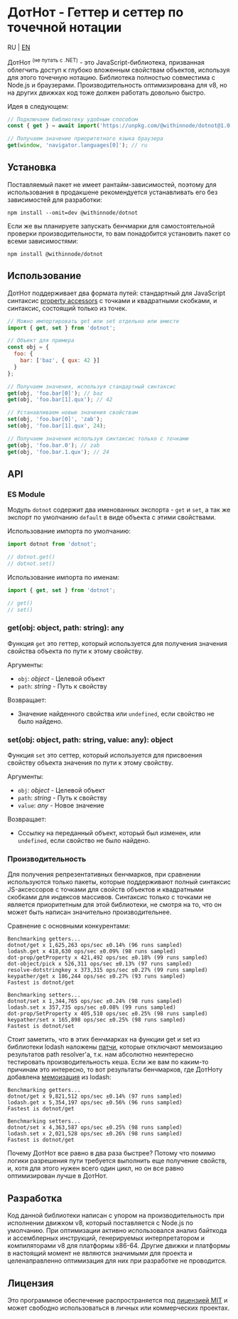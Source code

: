 # ДотНот - Геттер и сеттер по точечной нотации

RU | [EN](README.md)

ДотНот <sup>(не путать с .NET)</sup> - это JavaScript-библиотека, призванная облегчить доступ к глубоко вложенным свойствам объектов, используя для этого точечную нотацию. Библиотека полностью совместима с Node.js и браузерами. Производительность оптимизирована для v8, но на других движках код тоже должен работать довольно быстро.

Идея в следующем:

```js
// Подключаем библиотеку удобным способом
const { get } = await import('https://unpkg.com/@withinnode/dotnot@1.0.0/lib/index.js');

// Получаем значение приоритетного языка браузера
get(window, 'navigator.languages[0]'); // ru
```

## Установка

Поставляемый пакет не имеет рантайм-зависимостей, поэтому для использования в продакшене рекомендуется устанавливать его без зависимостей для разработки:

```
npm install --omit=dev @withinnode/dotnot
```

Если же вы планируете запускать бенчмарки для самостоятельной проверки производительности, то вам понадобится установить пакет со всеми зависимостями:

```
npm install @withinnode/dotnot
```

## Использование

ДотНот поддерживает два формата путей: стандартный для JavaScript синтаксис [property accessors](https://developer.mozilla.org/en-US/docs/Web/JavaScript/Reference/Operators/Property_accessors) с точками и квадратными скобками, и синтаксис, состоящий только из точек.

```js
// Можно импортировать get или set отдельно или вместе
import { get, set } from 'dotnot';

// Объект для примера
const obj = {
  foo: {
    bar: ['baz', { qux: 42 }]
  }
};

// Получаем значения, используя стандартный синтаксис
get(obj, 'foo.bar[0]'); // baz
get(obj, 'foo.bar[1].qux'); // 42

// Устанавливаем новые значения свойствам
set(obj, 'foo.bar[0]', 'zab');
set(obj, 'foo.bar[1].qux', 24);

// Получаем значения используя синтаксис только с точками
get(obj, 'foo.bar.0'); // zab
get(obj, 'foo.bar.1.qux'); // 24
```

## API

### ES Module

Модуль `dotnot` содержит два именованных экспорта - `get` и `set`, а так же экспорт по умолчанию `default` в виде объекта с этими свойствами.

Использование импорта по умолчанию:

```js
import dotnot from 'dotnot';

// dotnot.get()
// dotnot.set()
```

Использование импорта по именам:

```js
import { get, set } from 'dotnot';

// get()
// set()
```

### get(obj: object, path: string): any

Функция `get` это геттер, который используется для получения значения свойства объекта по пути к этому свойству.

Аргументы:

  * `obj`: _object_ - Целевой объект
  * `path`: _string_ - Путь к свойству

Возвращает:

  * Значение найденного свойства или `undefined`, если свойство не было найдено.

### set(obj: object, path: string, value: any): object

Функция `set` это сеттер, который используется для присвоения свойству объекта значения по пути к этому свойству.

Аргументы:

  * `obj`: _object_ - Целевой объект
  * `path`: _string_ - Путь к свойству
  * `value`: _any_ - Новое значение

Возвращает:

  * Сссылку на переданный объект, который был изменен, или `undefined`, если свойство не было найдено.

### Производительность

Для получения репрезентативных бенчмарков, при сравнении используются только пакеты, которые поддерживают полный синтаксис JS-аксессоров с точками для свойств объектов и квадратными скобками для индексов массивов. Синтаксис только с точками не является приоритетным для этой библиотеки, не смотря на то, что он может быть написан значительно производительнее.

Сравнение с основными конкурентами:

```
Benchmarking getters...
dotnot/get x 1,625,263 ops/sec ±0.14% (96 runs sampled)
lodash.get x 418,630 ops/sec ±0.09% (98 runs sampled)
dot-prop/getProperty x 421,492 ops/sec ±0.18% (99 runs sampled)
dot-object/pick x 526,311 ops/sec ±0.13% (97 runs sampled)
resolve-dotstringkey x 373,315 ops/sec ±0.27% (99 runs sampled)
keypather/get x 186,244 ops/sec ±0.27% (93 runs sampled)
Fastest is dotnot/get

Benchmarking setters...
dotnot/set x 1,344,765 ops/sec ±0.24% (98 runs sampled)
lodash.set x 357,735 ops/sec ±0.08% (99 runs sampled)
dot-prop/SetProperty x 405,510 ops/sec ±0.25% (98 runs sampled)
keypather/set x 165,898 ops/sec ±0.25% (98 runs sampled)
Fastest is dotnot/set
```

Стоит заметить, что в этих бенчмарках на функции get и set из библиотеки lodash наложены [патчи](patches/), которые отключают мемоизацию результатов path resolver'а, т.к. нам абсолютно неинтересно тестировать производительность кеша. Если же вам по каким-то причинам это интересно, то вот результаты бенчмарков, где ДотНоту добавлена [мемоизация](https://lodash.com/docs/4.17.15#memoize) из lodash:

```
Benchmarking getters...
dotnot/get x 9,821,512 ops/sec ±0.14% (97 runs sampled)
lodash.get x 5,354,197 ops/sec ±0.56% (96 runs sampled)
Fastest is dotnot/get

Benchmarking setters...
dotnot/set x 4,363,587 ops/sec ±0.25% (98 runs sampled)
lodash.set x 2,021,528 ops/sec ±0.26% (98 runs sampled)
Fastest is dotnot/get
```

Почему ДотНот все равно в два раза быстрее? Потому что помимо логики разрешения пути требуется выполнить еще получение свойств, и, хотя для этого нужен всего один цикл, но он все равно оптимизирован лучше в ДотНот.

## Разработка

Код данной библиотеки написан с упором на производительность при исполнении движком v8, который поставляется с Node.js по умолчанию. При оптимизации активно использовался анализ байткода и ассемблерных инструкций, генерируемых интерпретатором и компиляторами v8 для платформы x86-64. Другие движки и платформы в настоящий момент не являются значимыми для проекта и целенаправленно оптимизация для них при разработке не проводится.

## Лицензия

Это программное обеспечение распространяется под [лицензией MIT](LICENSE) и может свободно использоваться в личных или коммерческих проектах.

